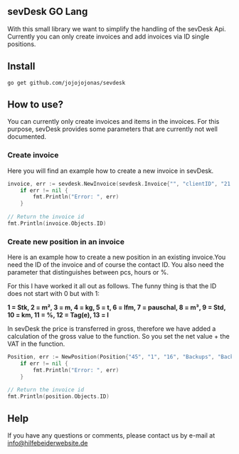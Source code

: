 ## sevDesk GO Lang
With this small library we want to simplify the handling of the sevDesk Api. Currently you can only create invoices and add invoices via ID single positions.

## Install

```console
go get github.com/jojojojonas/sevdesk
```

## How to use?
You can currently only create invoices and items in the invoices. For this purpose, sevDesk provides some parameters that are currently not well documented.

### Create invoice
Here you will find an example how to create a new invoice in sevDesk.

```go
invoice, err := sevdesk.NewInvoice(sevdesk.Invoice{"", "clientID", "21.11.2020", "100", "RE", "contactID", "token"})
	if err != nil {
		fmt.Println("Error: ", err)
	}
	
// Return the invoice id
fmt.Println(invoice.Objects.ID)
```

### Create new position in an invoice
Here is an example how to create a new position in an existing invoice.You need the ID of the invoice and of course the contact ID. You also need the parameter that distinguishes between pcs, hours or %.

For this I have worked it all out as follows. The funny thing is that the ID does not start with 0 but with 1:

**1 = Stk, 2 = m², 3 = m, 4 = kg, 5 = t, 6 = lfm, 7 = pauschal, 8 = m³, 9 = Std, 10 = km, 11 = %, 12 = Tag(e), 13 = l**

In sevDesk the price is transferred in gross, therefore we have added a calculation of the gross value to the function. So you set the net value + the VAT in the function.

```go
Position, err := NewPosition(Position{"45", "1", "16", "Backups", "Backups of all Websites", "9", "invoiceID", "token"})
	if err != nil {
		fmt.Println("Error: ", err)
	}

// Return the invoice id
fmt.Println(position.Objects.ID)
```

## Help
If you have any questions or comments, please contact us by e-mail at [info@hilfebeiderwebsite.de](mailto:info@hilfebeiderwebsite.de)